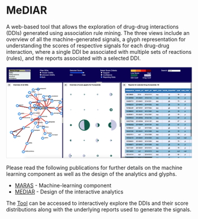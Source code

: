 # MeDIAR
A web-based tool that allows the exploration of drug-drug interactions (DDIs) generated using association rule mining. The three views include an overview of all the machine-generated signals, a glyph representation for understanding the scores of respective signals for each drug-drug interaction, where a single DDI be associated with multiple sets of reactions (rules), and the reports associated with a selected DDI.

![Alt Text](/img/img.png)

Please read the following publications for further details on the machine learning component as well as the design of the analytics and glyphs.

* [MARAS](/papers/maras.pdf) - Machine-learning component
* [MEDIAR](/papers/mediar.pdf) - Design of the interactive analytics

The [Tool](https://tkakar.github.io/MeDIAR/) can be accessed to interactively explore the DDIs and their score distributions along with the underlying reports used to generate the signals.








